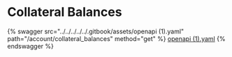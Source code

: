 # Collateral Balances

{% swagger src="../../../../../.gitbook/assets/openapi (1).yaml" path="/account/collateral_balances" method="get" %}
[openapi (1).yaml](<../../../../../.gitbook/assets/openapi (1).yaml>)
{% endswagger %}
